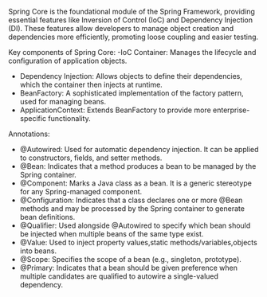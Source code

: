 Spring Core is the foundational module of the Spring Framework, providing essential features like Inversion of Control (IoC) and Dependency Injection (DI). 
These features allow developers to manage object creation and dependencies more efficiently, promoting loose coupling and easier testing.

Key components of Spring Core:
  -IoC Container: Manages the lifecycle and configuration of application objects.
  - Dependency Injection: Allows objects to define their dependencies, which the container then injects at runtime.
  - BeanFactory: A sophisticated implementation of the factory pattern, used for managing beans.
  - ApplicationContext: Extends BeanFactory to provide more enterprise-specific functionality.

Annotations:
  - @Autowired: Used for automatic dependency injection. It can be applied to constructors, fields, and setter methods.
  - @Bean: Indicates that a method produces a bean to be managed by the Spring container.
  - @Component: Marks a Java class as a bean. It is a generic stereotype for any Spring-managed component.
  - @Configuration: Indicates that a class declares one or more @Bean methods and may be processed by the Spring container to generate bean definitions.
  - @Qualifier: Used alongside @Autowired to specify which bean should be injected when multiple beans of the same type exist.
  - @Value: Used to inject property values,static methods/variables,objects into beans.
  - @Scope: Specifies the scope of a bean (e.g., singleton, prototype).
  - @Primary: Indicates that a bean should be given preference when multiple candidates are qualified to autowire a single-valued dependency.

